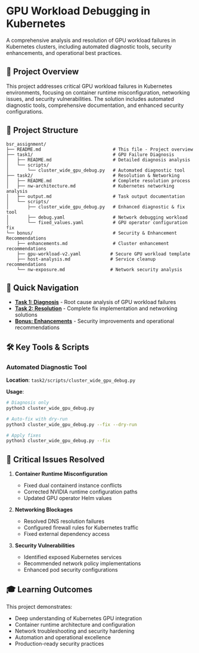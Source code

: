 # GPU Workload Debugging in Kubernetes

A comprehensive analysis and resolution of GPU workload failures in Kubernetes clusters, including automated diagnostic tools, security enhancements, and operational best practices.

## 🎯 Project Overview

This project addresses critical GPU workload failures in Kubernetes environments, focusing on container runtime misconfiguration, networking issues, and security vulnerabilities. The solution includes automated diagnostic tools, comprehensive documentation, and enhanced security configurations.

## 📁 Project Structure

```
bsr_assignment/
├── README.md                           # This file - Project overview
├── task1/                              # GPU Failure Diagnosis
│   ├── README.md                       # Detailed diagnosis analysis
│   └── scripts/
│       └── cluster_wide_gpu_debug.py   # Automated diagnostic tool
├── task2/                              # Resolution & Networking
│   ├── README.md                       # Complete resolution process
│   ├── nw-architecture.md              # Kubernetes networking analysis
│   ├── output.md                       # Task output documentation
│   └── scripts/
│       ├── cluster_wide_gpu_debug.py   # Enhanced diagnostic & fix tool
│       ├── debug.yaml                  # Network debugging workload
│       └── fixed_values.yaml           # GPU operator configuration fix
└── bonus/                              # Security & Enhancement Recommendations
    ├── enhancements.md                 # Cluster enhancement recommendations
    ├── gpu-workload-v2.yaml           # Secure GPU workload template
    ├── host-analysis.md               # Service cleanup recommendations
    └── nw-exposure.md                 # Network security analysis
```

## 🚀 Quick Navigation

- **[Task 1: Diagnosis](./task1/README.md)** - Root cause analysis of GPU workload failures
- **[Task 2: Resolution](./task2/README.md)** - Complete fix implementation and networking solutions
- **[Bonus: Enhancements](./bonus/)** - Security improvements and operational recommendations

## 🛠️ Key Tools & Scripts

### Automated Diagnostic Tool
**Location**: `task2/scripts/cluster_wide_gpu_debug.py`

**Usage**:
```bash
# Diagnosis only
python3 cluster_wide_gpu_debug.py

# Auto-fix with dry-run
python3 cluster_wide_gpu_debug.py --fix --dry-run

# Apply fixes
python3 cluster_wide_gpu_debug.py --fix
```

## 🚨 Critical Issues Resolved

1. **Container Runtime Misconfiguration**
   - Fixed dual containerd instance conflicts
   - Corrected NVIDIA runtime configuration paths
   - Updated GPU operator Helm values

2. **Networking Blockages**
   - Resolved DNS resolution failures
   - Configured firewall rules for Kubernetes traffic
   - Fixed external dependency access

3. **Security Vulnerabilities**
   - Identified exposed Kubernetes services
   - Recommended network policy implementations
   - Enhanced pod security configurations

## 🎓 Learning Outcomes

This project demonstrates:
- Deep understanding of Kubernetes GPU integration
- Container runtime architecture and configuration
- Network troubleshooting and security hardening
- Automation and operational excellence
- Production-ready security practices
